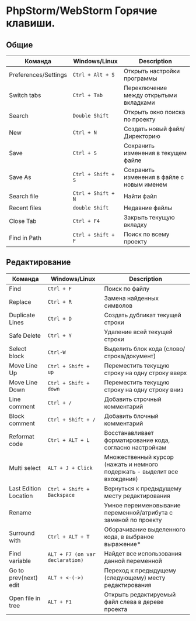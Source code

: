 
# PhpStorm/WebStorm Горячие клавиши.


## Общие

| Команда |  Windows/Linux | Description |
| ------- |  ------- | ----------- |
| Preferences/Settings |  `Ctrl + Alt + S`  | Открыть настройки программы |
| Switch tabs | `Ctrl + Tab`  | Переключение между открытыми вкладками |
| Search | `Double Shift`  | Открыть окно поиска по проекту  |
| New | `Ctrl + N`  | Создать новый файл/Директорию |
| Save | `Ctrl + S`  | Сохранить изменения в текущем файле |
| Save As |`Ctrl + Shift + S`  | Сохранить изменения в файле с новым именем |
| Search file |`Ctrl + Shift + N`  | Найти файл |
| Recent files |`double Shift`  | Недавние файлы |
| Close Tab | `Ctrl + F4` | Закрыть текущую вкладку |
| Find in Path | `Ctrl + Shift + F` | Поиск по всему проекту |



## Редактирование

| Команда | Windows/Linux | Description |
| ------- | ------ | ----------- |
| Find | `Ctrl + F`  | Поиск по файлу  |
| Replace | `Ctrl + R`  | Замена найденных символов  |
| Duplicate Lines |`Ctrl + D` | Создать дубликат текущей строки |
| Safe Delete | `Ctrl + Y` | Удаление всей текущей строки |
| Select block | `Ctrl-W`  | Выделить блок кода (слово/строка/документ)|
| Move Line Up | `Ctrl + Shift + up`  | Переместить текущую строку на одну строку вверх |
| Move Line Down | `Ctrl + Shift + down`  | Переместить текущую строку на одну строку вниз |
| Line comment |`Ctrl + /`  |  Добавить строчный комментарий |
| Block comment |`Ctrl + Shift + /`  | Добавить блочный комментарий |
| Reformat code | `Ctrl + ALT + L`  | Восстанавливает форматирование кода, согласно настройкам |
| Multi select | `ALT + J + Click`  | Множественный курсор (нажать и немного подержать - выделит все вхождения) |
| Last Edition Location | `Ctrl + Shift + Backspace`  | Вернуться к предыдущему месту редактирования |
| Rename |  ` ` | Умное переименовывание переменной/атрибута с заменой по проекту |
| Surround with | `Ctrl + ALT + T` |  Оборачивание выделенного кода, в выбраное выражение* |
| Find variable | `ALT + F7 (on var declaration)` |  Найдет все использования данной переменной |
| Go to prev(next) edit | `ALT + <-(->)` |  Переход к предыдущему (следующему) месту редактирования |
| Open file in tree | `ALT + F1` |  Открыть редактируемый файл слева в дереве проекта |
